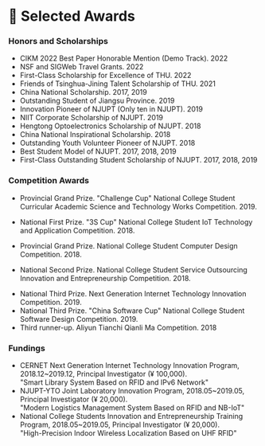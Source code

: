 # 📖 Selected Awards

### Honors and Scholarships
-   CIKM 2022 Best Paper Honorable Mention (Demo Track). 2022
-   NSF and SIGWeb Travel Grants. 2022
-   First-Class Scholarship for Excellence of THU. 2022
-	Friends of Tsinghua-Jining Talent Scholarship of THU. 2021
-	China National Scholarship. 2017, 2019
-	Outstanding Student of Jiangsu Province. 2019
-	Innovation Pioneer of NJUPT (Only ten in NJUPT). 2019 
-	NIIT Corporate Scholarship of NJUPT. 2019
-	Hengtong Optoelectronics Scholarship of NJUPT. 2018
-	China National Inspirational Scholarship. 2018
-	Outstanding Youth Volunteer Pioneer of NJUPT. 2018
-	Best Student Model of NJUPT. 2017, 2018, 2019
-	First-Class Outstanding Student Scholarship of NJUPT. 2017, 2018, 2019

### Competition Awards
-   Provincial Grand Prize. "Challenge Cup" National College Student Curricular Academic Science and Technology Works Competition. 2019.<br>
<!-- Project: "High-Precision Indoor Wireless Localization Based on UHF RFID" <br> -->
-   National First Prize. "3S Cup" National College Student IoT Technology and Application Competition. 2018.<br>
<!-- Project: "Smart Library System Based on RFID and Deep Learning" <br> -->
-   Provincial Grand Prize. National College Student Computer Design Competition. 2018.<br>
<!-- Project: "Fall Detection System Based on Image Processing in Cloud Environment"  -->
-   National Second Prize. National College Student Service Outsourcing Innovation and Entrepreneurship Competition. 2018.<br>
<!-- Project: "Algorithm for Unified Grouping of Trade Names"  -->
-   National Third Prize. Next Generation Internet Technology Innovation Competition. 2019.<br>
-   National Third Prize. "China Software Cup" National College Student Software Design Competition. 2019.<br>
-   Third runner-up. Aliyun Tianchi Qianli Ma Competition. 2018

### Fundings
-   CERNET Next Generation Internet Technology Innovation Program, 2018.12~2019.12, Principal Investigator (¥ 100,000).<br>
"Smart Library System Based on RFID and IPv6 Network"
-   NJUPT-YTO Joint Laboratory Innovation Program, 2018.05~2019.05, Principal Investigator (¥ 20,000).<br>
"Modern Logistics Management System Based on RFID and NB-IoT"
-   National College Students Innovation and Entrepreneurship Training Program, 2018.05~2019.05, Principal Investigator (¥ 20,000).<br>
"High-Precision Indoor Wireless Localization Based on UHF RFID"
<!-- -   Smart Service System Program, 2018.04~2018.10, Principal Investigator (¥ 20,000).<br>
"High-Precision Indoor Wireless Localization Based on UHF RFID" -->
